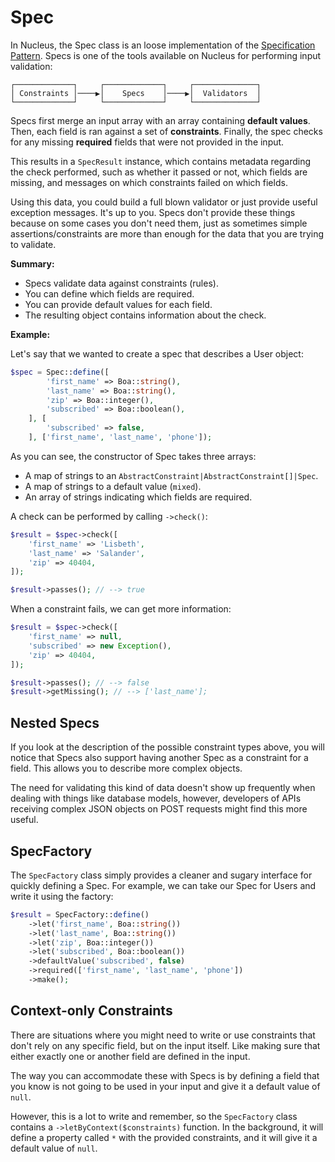 # Spec

In Nucleus, the Spec class is an loose implementation of the [Specification Pattern](https://en.wikipedia.org/wiki/Specification_pattern). Specs is one of
the tools available on Nucleus for performing input validation:

    ┌─────────────┐     ┌─────────────┐     ┌──────────────┐
    │ Constraints │────▶│    Specs    │────▶│  Validators  │
    └─────────────┘     └─────────────┘     └──────────────┘

Specs first merge an input array with an array containing **default values**.
Then, each field is ran against a set of **constraints**. Finally, the spec
checks for any missing **required** fields that were not provided in the input.

This results in a `SpecResult` instance, which contains metadata regarding the
check performed, such as whether it passed or not, which fields are missing,
and messages on which constraints failed on which fields.

Using this data, you could build a full blown validator or just provide useful
exception messages. It's up to you. Specs don't provide these things because on
some cases you don't need them, just as sometimes simple assertions/constraints
are more than enough for the data that you are trying to validate.

**Summary:**

- Specs validate data against constraints (rules).
- You can define which fields are required.
- You can provide default values for each field.
- The resulting object contains information about the check.

**Example:**

Let's say that we wanted to create a spec that describes a User object:

```php
$spec = Spec::define([
        'first_name' => Boa::string(),
        'last_name' => Boa::string(),
        'zip' => Boa::integer(),
        'subscribed' => Boa::boolean(),
    ], [
        'subscribed' => false,
    ], ['first_name', 'last_name', 'phone']);
```

As you can see, the constructor of Spec takes three arrays:

- A map of strings to an `AbstractConstraint|AbstractConstraint[]|Spec`.
- A map of strings to a default value (`mixed`).
- An array of strings indicating which fields are required.

A check can be performed by calling `->check()`:

```php
$result = $spec->check([
    'first_name' => 'Lisbeth',
    'last_name' => 'Salander',
    'zip' => 40404,
]);

$result->passes(); // --> true
```

When a constraint fails, we can get more information:

```php
$result = $spec->check([
    'first_name' => null,
    'subscribed' => new Exception(),
    'zip' => 40404,
]);

$result->passes(); // --> false
$result->getMissing(); // --> ['last_name'];
```

## Nested Specs

If you look at the description of the possible constraint types above, you will
notice that Specs also support having another Spec as a constraint for a field.
This allows you to describe more complex objects.

The need for validating this kind of data doesn't show up frequently when
dealing with things like database models, however, developers of APIs receiving
complex JSON objects on POST requests might find this more useful.

## SpecFactory

The `SpecFactory` class simply provides a cleaner and sugary interface for
quickly defining a Spec. For example, we can take our Spec for Users and write
it using the factory:

```php
$result = SpecFactory::define()
    ->let('first_name', Boa::string())
    ->let('last_name', Boa::string())
    ->let('zip', Boa::integer())
    ->let('subscribed', Boa::boolean())
    ->defaultValue('subscribed', false)
    ->required(['first_name', 'last_name', 'phone'])
    ->make();
```

## Context-only Constraints

There are situations where you might need to write or use constraints that
don't rely on any specific field, but on the input itself. Like making sure
that either exactly one or another field are defined in the input.

The way you can accommodate these with Specs is by defining a field that you
know is not going to be used in your input and give it a default value of
`null`.

However, this is a lot to write and remember, so the `SpecFactory` class
contains a `->letByContext($constraints)` function. In the background, it will
define a property called `*` with the provided constraints, and it will give it
a default value of `null`.
